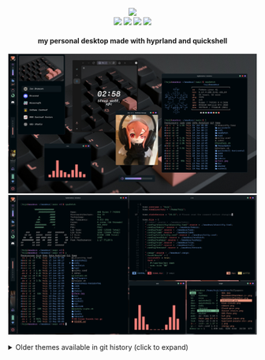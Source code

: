 <p align="center">
        <img src="https://readme-typing-svg.demolab.com/?font=Cartograph%20CF%20Italic&weight=700&size=56&duration=1000&pause=0&color=BE7E78&background=000A0E&center=true&vCenter=true&width=600&height=150&repeat=false&lines=Amadeus"><br/>
        <img src="https://img.shields.io/badge/WM-Hyprland-blue?colorA=00070B&colorB=F26E74&style=for-the-badge" />
        <img src="https://img.shields.io/badge/BAR-Quickshell-blue?colorA=00070B&colorB=78B8A2&style=for-the-badge" />
        <img src="https://img.shields.io/badge/EDITOR-Neovim-blue?colorA=00070B&colorB=C488EC&style=for-the-badge" />
        <img src="https://img.shields.io/badge/SHELL-FISH-blue?colorA=00070B&colorB=6791C9&style=for-the-badge" /> <br>
        <h4 align="center"> my personal desktop made with hyprland and quickshell </h4>
</p>

<p align="center">
    <img src="./assets/1.png" />
    <img src="./assets/2.png" />
</p>

<details>
    <summary> Older themes available in git history (click to expand) </summary>
    <p align="center">
        <img src="./assets/old-banner.png" />
        <img src="https://i.imgur.com/2Kj3UyG.png" />
        <img src="https://i.imgur.com/iXLEv4l.png" />
        <img src="https://i.imgur.com/Qkda2RG.png" />
        <img src="https://i.imgur.com/4H4nh90.png" />
        <img src="https://i.imgur.com/8BwThTE.png" />
    </p>
</details>
